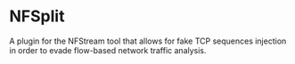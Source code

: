 # NFSplit
A plugin for the NFStream tool that allows for fake TCP sequences injection in order to evade flow-based network traffic analysis.
